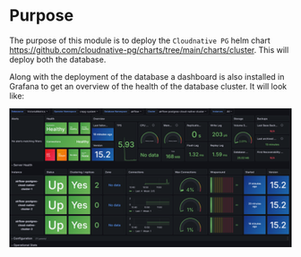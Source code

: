 # Purpose
The purpose of this module is to deploy the `Cloudnative PG` helm chart <https://github.com/cloudnative-pg/charts/tree/main/charts/cluster>.
This will deploy both the database.


Along with the deployment of the database a dashboard is also installed in Grafana to
get an overview of the health of the database cluster. It will look like:

![database dashboard for grafana](database-dashboard-grafana.png)